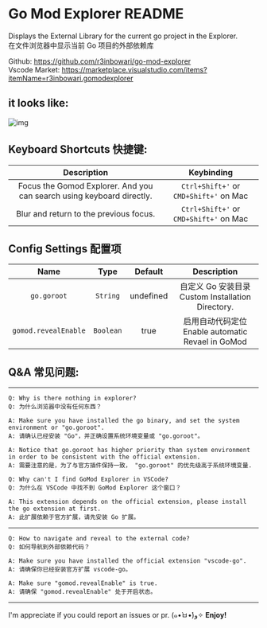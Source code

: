 # Go Mod Explorer README

Displays the External Library for the current go project in the Explorer.  
在文件浏览器中显示当前 Go 项目的外部依赖库

Github: https://github.com/r3inbowari/go-mod-explorer  
Vscode Market: https://marketplace.visualstudio.com/items?itemName=r3inbowari.gomodexplorer

## it looks like:

![img](https://user-images.githubusercontent.com/30739857/168066123-9eb7fdc4-ec35-492b-8bee-9e1f270dc5dc.png)

## Keyboard Shortcuts 快捷键:

|                              Description                              |               Keybinding               |
| :-------------------------------------------------------------------: | :------------------------------------: |
| Focus the Gomod Explorer. And you can search using keyboard directly. | `Ctrl+Shift+'` or `CMD+Shift+'` on Mac |
|                Blur and return to the previous focus.                 | `Ctrl+Shift+'` or `CMD+Shift+'` on Mac |

## Config Settings 配置项

|         Name         |   Type    |  Default  |                      Description                       |
| :------------------: | :-------: | :-------: | :----------------------------------------------------: |
|     `go.goroot`      | `String`  | undefined | 自定义 Go 安装目录 <br> Custom Installation Directory. |
| `gomod.revealEnable` | `Boolean` |   true    | 启用自动代码定位 <br> Enable automatic Revael in GoMod |

## Q&A 常见问题:

---

    Q: Why is there nothing in explorer?
    Q: 为什么浏览器中没有任何东西？

    A: Make sure you have installed the go binary, and set the system environment or "go.goroot".
    A: 请确认已经安装 "Go"，并正确设置系统环境变量或 "go.goroot"。

    A: Notice that go.goroot has higher priority than system environment in order to be consistent with the official extension.
    A: 需要注意的是，为了与官方插件保持一致， "go.goroot" 的优先级高于系统环境变量.

    Q: Why can't I find GoMod Explorer in VSCode?
    Q: 为什么在 VSCode 中找不到 GoMod Explorer 这个窗口？

    A: This extension depends on the official extension, please install the go extension at first.
    A: 此扩展依赖于官方扩展，请先安装 Go 扩展。

---

    Q: How to navigate and reveal to the external code?
    Q: 如何导航到外部依赖代码？

    A: Make sure you have installed the official extension "vscode-go".
    A: 请确保你已经安装官方扩展 vscode-go。

    A: Make sure "gomod.revealEnable" is true.
    A: 请确保 "gomod.revealEnable" 处于开启状态。

---

I'm appreciate if you could report an issues or pr. (๑•̀ㅂ•́)و✧
**Enjoy!**
